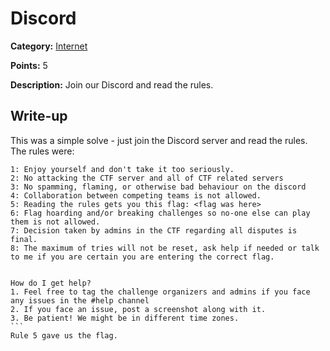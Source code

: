# Discord
**Category:** [Internet](../README.md)

**Points:** 5

**Description:**
Join our Discord and read the rules.

## Write-up
This was a simple solve - just join the Discord server and read the rules. The rules were:
````
1: Enjoy yourself and don't take it too seriously.
2: No attacking the CTF server and all of CTF related servers
3: No spamming, flaming, or otherwise bad behaviour on the discord
4: Collaboration between competing teams is not allowed.
5: Reading the rules gets you this flag: <flag was here>
6: Flag hoarding and/or breaking challenges so no-one else can play them is not allowed.
7: Decision taken by admins in the CTF regarding all disputes is final.
8: The maximum of tries will not be reset, ask help if needed or talk to me if you are certain you are entering the correct flag.


How do I get help?
1. Feel free to tag the challenge organizers and admins if you face any issues in the #help channel
2. If you face an issue, post a screenshot along with it.
3. Be patient! We might be in different time zones.
```
Rule 5 gave us the flag.
